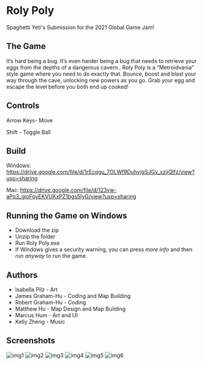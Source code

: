 # Roly Poly
Spaghetti Yeti's Submission for the 2021 Global Game Jam!


## The Game

It’s hard being a bug. It’s even harder being a bug that needs to retrieve your eggs from the depths of a dangerous cavern.. Roly Poly is a “Metroidvania” style game where you need to do exactly that. Bounce, boost and blast your way through the cave, unlocking new powers as you go. Grab your egg and escape the level before you both end up cooked!


## Controls

Arrow Keys- Move

Shift - Toggle Ball


## Build
Windows: https://drive.google.com/file/d/1rEcqgu_7OLWf9DuhvigSJGv_xzjiQlfz/view?usp=sharing

Mac: https://drive.google.com/file/d/123vw-aPo3_gioFpyEKVUKxPZ1bgs5IyG/view?usp=sharing

## Running the Game on Windows
- Download the zip
- Unzip the folder
- Run Roly Poly.exe
- If Windows gives a security warning, you can press *more info* and then *run anyway* to run the game.


## Authors

- Isabella Pilz - Art 
- James Graham-Hu - Coding and Map Building
- Robert Graham-Hu - Coding
- Matthew Hu - Map Design and Map Building
- Marcus Hum - Art and UI
- Kelly Zheng - Music


## Screenshots

![img1](https://github.com/johnnybib/roly-poly/blob/main/Screenshots/gameplay1.PNG)
![img2](https://github.com/johnnybib/roly-poly/blob/main/Screenshots/gameplay2.PNG)
![img3](https://github.com/johnnybib/roly-poly/blob/main/Screenshots/gameplay3.PNG)
![img4](https://github.com/johnnybib/roly-poly/blob/main/Screenshots/gameplay4.PNG)
![img5](https://github.com/johnnybib/roly-poly/blob/main/Screenshots/gameplay5.PNG)
![img6](https://github.com/johnnybib/roly-poly/blob/main/Screenshots/gameplay6.PNG)
